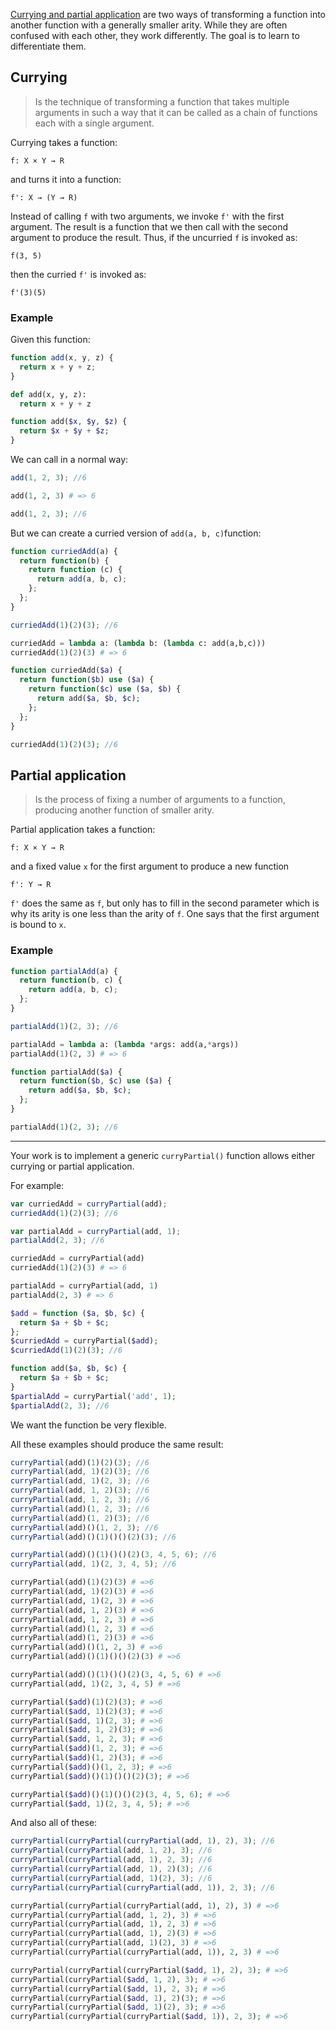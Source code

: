 [Currying and partial application](http://www.2ality.com/2011/09/currying-vs-part-eval.html) are two ways of transforming a function into another function with a generally smaller arity. While they are often confused with each other, they work differently. The goal is to learn to differentiate them.

## Currying

> Is the technique of transforming a function that takes multiple arguments in such a way that it can be called as a chain of functions each with a single argument.

Currying takes a function:

```
f: X × Y → R
```

and turns it into a function:

```
f': X → (Y → R)
```

Instead of calling `f` with two arguments, we invoke `f'` with the first argument. The result is a function that we then call with the second argument to produce the result. Thus, if the uncurried `f` is invoked as:

```
f(3, 5)
```

then the curried `f'` is invoked as:

`f'(3)(5)`

### Example

Given this function:

```javascript
function add(x, y, z) {
  return x + y + z;
}
```
```python
def add(x, y, z):
  return x + y + z
```
```php
function add($x, $y, $z) {
  return $x + $y + $z;
}
```

We can call in a normal way:


```javascript
add(1, 2, 3); //6
```
```python
add(1, 2, 3) # => 6
```
```php
add(1, 2, 3); //6
```

But we can create a curried version of `add(a, b, c)`function:

```javascript
function curriedAdd(a) {
  return function(b) {
    return function (c) {
      return add(a, b, c);
    };
  };
}

curriedAdd(1)(2)(3); //6
```
```python
curriedAdd = lambda a: (lambda b: (lambda c: add(a,b,c)))
curriedAdd(1)(2)(3) # => 6
```
```php
function curriedAdd($a) {
  return function($b) use ($a) {
    return function($c) use ($a, $b) {
      return add($a, $b, $c);
    };
  };
}

curriedAdd(1)(2)(3); //6
```

## Partial application

> Is the process of fixing a number of arguments to a function, producing another function of smaller arity.

Partial application takes a function:

```
f: X × Y → R
```

and a fixed value `x` for the first argument to produce a new function

```
f': Y → R
```

`f'` does the same as `f`, but only has to fill in the second parameter which is why its arity is one less than the arity of `f`. One says that the first argument is bound to `x`.

### Example

```javascript
function partialAdd(a) {
  return function(b, c) {
    return add(a, b, c);
  };
}

partialAdd(1)(2, 3); //6
```
```python
partialAdd = lambda a: (lambda *args: add(a,*args))
partialAdd(1)(2, 3) # => 6
```
```php
function partialAdd($a) {
  return function($b, $c) use ($a) {
    return add($a, $b, $c);
  };
}

partialAdd(1)(2, 3); //6
```

-------------

Your work is to implement a generic `curryPartial()` function allows either currying or partial application.

For example:

```javascript
var curriedAdd = curryPartial(add);
curriedAdd(1)(2)(3); //6

var partialAdd = curryPartial(add, 1);
partialAdd(2, 3); //6
```
```python
curriedAdd = curryPartial(add)
curriedAdd(1)(2)(3) # => 6

partialAdd = curryPartial(add, 1)
partialAdd(2, 3) # => 6
```
```php
$add = function ($a, $b, $c) {
  return $a + $b + $c;
};
$curriedAdd = curryPartial($add);
$curriedAdd(1)(2)(3); //6

function add($a, $b, $c) {
  return $a + $b + $c;
}
$partialAdd = curryPartial('add', 1);
$partialAdd(2, 3); //6
```

We want the function be very flexible.

All these examples should produce the same result:

```javascript
curryPartial(add)(1)(2)(3); //6
curryPartial(add, 1)(2)(3); //6
curryPartial(add, 1)(2, 3); //6
curryPartial(add, 1, 2)(3); //6
curryPartial(add, 1, 2, 3); //6
curryPartial(add)(1, 2, 3); //6
curryPartial(add)(1, 2)(3); //6
curryPartial(add)()(1, 2, 3); //6
curryPartial(add)()(1)()()(2)(3); //6

curryPartial(add)()(1)()()(2)(3, 4, 5, 6); //6
curryPartial(add, 1)(2, 3, 4, 5); //6
```
```python
curryPartial(add)(1)(2)(3) # =>6 
curryPartial(add, 1)(2)(3) # =>6 
curryPartial(add, 1)(2, 3) # =>6 
curryPartial(add, 1, 2)(3) # =>6 
curryPartial(add, 1, 2, 3) # =>6 
curryPartial(add)(1, 2, 3) # =>6 
curryPartial(add)(1, 2)(3) # =>6 
curryPartial(add)()(1, 2, 3) # =>6 
curryPartial(add)()(1)()()(2)(3) # =>6 

curryPartial(add)()(1)()()(2)(3, 4, 5, 6) # =>6 
curryPartial(add, 1)(2, 3, 4, 5) # =>6 
```
```php
curryPartial($add)(1)(2)(3); # =>6 
curryPartial($add, 1)(2)(3); # =>6 
curryPartial($add, 1)(2, 3); # =>6 
curryPartial($add, 1, 2)(3); # =>6 
curryPartial($add, 1, 2, 3); # =>6 
curryPartial($add)(1, 2, 3); # =>6 
curryPartial($add)(1, 2)(3); # =>6 
curryPartial($add)()(1, 2, 3); # =>6 
curryPartial($add)()(1)()()(2)(3); # =>6 

curryPartial($add)()(1)()()(2)(3, 4, 5, 6); # =>6 
curryPartial($add, 1)(2, 3, 4, 5); # =>6 
```

And also all of these:

```javascript
curryPartial(curryPartial(curryPartial(add, 1), 2), 3); //6
curryPartial(curryPartial(add, 1, 2), 3); //6
curryPartial(curryPartial(add, 1), 2, 3); //6
curryPartial(curryPartial(add, 1), 2)(3); //6
curryPartial(curryPartial(add, 1)(2), 3); //6
curryPartial(curryPartial(curryPartial(add, 1)), 2, 3); //6
```
```python
curryPartial(curryPartial(curryPartial(add, 1), 2), 3) # =>6
curryPartial(curryPartial(add, 1, 2), 3) # =>6
curryPartial(curryPartial(add, 1), 2, 3) # =>6
curryPartial(curryPartial(add, 1), 2)(3) # =>6
curryPartial(curryPartial(add, 1)(2), 3) # =>6
curryPartial(curryPartial(curryPartial(add, 1)), 2, 3) # =>6
```
```php
curryPartial(curryPartial(curryPartial($add, 1), 2), 3); # =>6
curryPartial(curryPartial($add, 1, 2), 3); # =>6
curryPartial(curryPartial($add, 1), 2, 3); # =>6
curryPartial(curryPartial($add, 1), 2)(3); # =>6
curryPartial(curryPartial($add, 1)(2), 3); # =>6
curryPartial(curryPartial(curryPartial($add, 1)), 2, 3); # =>6
```
